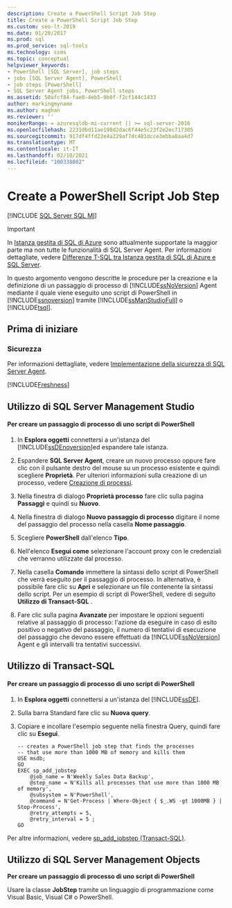 ```yaml
---
description: Create a PowerShell Script Job Step
title: Create a PowerShell Script Job Step
ms.custom: seo-lt-2019
ms.date: 01/20/2017
ms.prod: sql
ms.prod_service: sql-tools
ms.technology: ssms
ms.topic: conceptual
helpviewer_keywords:
- PowerShell [SQL Server], job steps
- jobs [SQL Server Agent], PowerShell
- job steps [PowerShell]
- SQL Server Agent jobs, PowerShell steps
ms.assetid: 50afcf84-fae0-4eb5-9b0f-f2cf144c1433
author: markingmyname
ms.author: maghan
ms.reviewer: ''
monikerRange: = azuresqldb-mi-current || >= sql-server-2016
ms.openlocfilehash: 2231dbd11ae198d2dac6f44e5c23f2e2ec717305
ms.sourcegitcommit: 917df4ffd22e4a229af7dc481dcce3ebba0aa4d7
ms.translationtype: MT
ms.contentlocale: it-IT
ms.lasthandoff: 02/10/2021
ms.locfileid: "100338802"
---
```

# <a name="create-a-powershell-script-job-step"></a>Create a PowerShell Script Job Step
[!INCLUDE [SQL Server SQL MI](../../includes/applies-to-version/sql-asdbmi.md)]

> [!IMPORTANT]  
> In [Istanza gestita di SQL di Azure](/azure/sql-database/sql-database-managed-instance) sono attualmente supportate la maggior parte ma non tutte le funzionalità di SQL Server Agent. Per informazioni dettagliate, vedere [Differenze T-SQL tra Istanza gestita di SQL di Azure e SQL Server](/azure/sql-database/sql-database-managed-instance-transact-sql-information#sql-server-agent).

In questo argomento vengono descritte le procedure per la creazione e la definizione di un passaggio di processo di [!INCLUDE[ssNoVersion](../../includes/ssnoversion-md.md)] Agent mediante il quale viene eseguito uno script di PowerShell in [!INCLUDE[ssnoversion](../../includes/ssnoversion-md.md)] tramite [!INCLUDE[ssManStudioFull](../../includes/ssmanstudiofull-md.md)] o [!INCLUDE[tsql](../../includes/tsql-md.md)].  
  
## <a name="before-you-begin"></a><a name="BeforeYouBegin"></a>Prima di iniziare  
  
### <a name="security"></a><a name="Security"></a>Sicurezza  
Per informazioni dettagliate, vedere [Implementazione della sicurezza di SQL Server Agent](../../ssms/agent/implement-sql-server-agent-security.md).  

[!INCLUDE[Freshness](../../includes/paragraph-content/fresh-note-steps-feedback.md)]

## <a name="using-sql-server-management-studio"></a><a name="SSMS"></a>Utilizzo di SQL Server Management Studio  
  
#### <a name="to-create-a-powershell-script-job-step"></a>Per creare un passaggio di processo di uno script di PowerShell  
  
1.  In **Esplora oggetti** connettersi a un'istanza del [!INCLUDE[ssDEnoversion](../../includes/ssdenoversion_md.md)]ed espandere tale istanza.  
  
2.  Espandere **SQL Server Agent**, creare un nuovo processo oppure fare clic con il pulsante destro del mouse su un processo esistente e quindi scegliere **Proprietà**. Per ulteriori informazioni sulla creazione di un processo, vedere [Creazione di processi](../../ssms/agent/create-jobs.md).  
  
3.  Nella finestra di dialogo **Proprietà processo** fare clic sulla pagina **Passaggi** e quindi su **Nuovo**.  
  
4.  Nella finestra di dialogo **Nuovo passaggio di processo** digitare il nome del passaggio del processo nella casella **Nome passaggio**.  
  
5.  Scegliere **PowerShell** dall'elenco **Tipo**.  
  
6.  Nell'elenco **Esegui come** selezionare l'account proxy con le credenziali che verranno utilizzate dal processo.  
  
7.  Nella casella **Comando** immettere la sintassi dello script di PowerShell che verrà eseguito per il passaggio di processo. In alternativa, è possibile fare clic su **Apri** e selezionare un file contenente la sintassi dello script. Per un esempio di script di PowerShell, vedere di seguito **Utilizzo di Transact-SQL** .  
  
8.  Fare clic sulla pagina **Avanzate** per impostare le opzioni seguenti relative al passaggio di processo: l'azione da eseguire in caso di esito positivo o negativo del passaggio, il numero di tentativi di esecuzione del passaggio che devono essere effettuati da [!INCLUDE[ssNoVersion](../../includes/ssnoversion-md.md)] Agent e gli intervalli tra tentativi successivi.  
  
## <a name="using-transact-sql"></a><a name="TSQL"></a>Utilizzo di Transact-SQL  
  
#### <a name="to-create-a-powershell-script-job-step"></a>Per creare un passaggio di processo di uno script di PowerShell  
  
1.  In **Esplora oggetti** connettersi a un'istanza del [!INCLUDE[ssDE](../../includes/ssde_md.md)].  
  
2.  Sulla barra Standard fare clic su **Nuova query**.  
  
3.  Copiare e incollare l'esempio seguente nella finestra Query, quindi fare clic su **Esegui**.  
  
    ```  
    -- creates a PowerShell job step that finds the processes
    -- that use more than 1000 MB of memory and kills them  
    USE msdb;  
    GO  
    EXEC sp_add_jobstep  
        @job_name = N'Weekly Sales Data Backup',  
        @step_name = N'Kills all processes that use more than 1000 MB of memory',  
        @subsystem = N'PowerShell',  
        @command = N'Get-Process | Where-Object { $_.WS -gt 1000MB } | Stop-Process',   
        @retry_attempts = 5,  
        @retry_interval = 5 ;  
    GO  
    ```  
  
Per altre informazioni, vedere [sp_add_jobstep (Transact-SQL)](../../relational-databases/system-stored-procedures/sp-add-jobstep-transact-sql.md).  
  
## <a name="using-sql-server-management-objects"></a><a name="SMO"></a>Utilizzo di SQL Server Management Objects  
**Per creare un passaggio di processo di uno script di PowerShell**  
  
Usare la classe **JobStep** tramite un linguaggio di programmazione come Visual Basic, Visual C# o PowerShell.  
